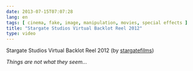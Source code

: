 ```yaml
---
date: 2013-07-15T07:07:28
lang: en
tags: [ cinema, fake, image, manipulation, movies, special effects ]
title: "Stargate Studios Virtual Backlot Reel 2012"
type: video
---
```


Stargate Studios Virtual Backlot Reel 2012 (by [stargatefilms](http://www.youtube.com/watch?v=WhN1STep_zk&feature=player_embedded))

*Things are not what they seem...*

